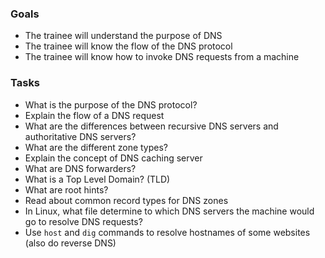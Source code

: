 
### Goals
- The trainee will understand the purpose of DNS
- The trainee will know the flow of the DNS protocol
- The trainee will know how to invoke DNS requests from a machine

### Tasks
- What is the purpose of the DNS protocol?
- Explain the flow of a DNS request
- What are the differences between recursive DNS servers and authoritative DNS servers?
- What are the different zone types?
- Explain the concept of DNS caching server
- What are DNS forwarders?
- What is a Top Level Domain? (TLD)
- What are root hints?
- Read about common record types for DNS zones
- In Linux, what file determine to which DNS servers the machine would go to resolve DNS requests?
- Use `host` and `dig` commands to resolve hostnames of some websites (also do reverse DNS)

